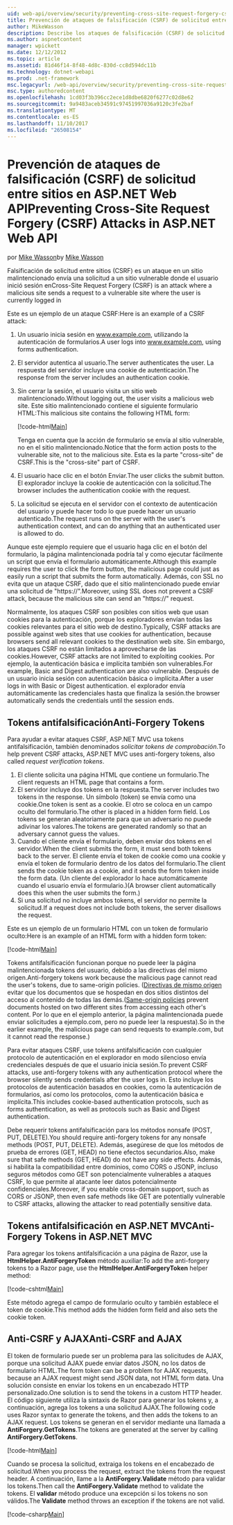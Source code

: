 ```yaml
---
uid: web-api/overview/security/preventing-cross-site-request-forgery-csrf-attacks
title: Prevención de ataques de falsificación (CSRF) de solicitud entre sitios en ASP.NET Web API | Documentos de Microsoft
author: MikeWasson
description: Describe los ataques de falsificación (CSRF) de solicitud entre sitios y cómo implementar medidas de anti-CSRF en ASP.NET Web API.
ms.author: aspnetcontent
manager: wpickett
ms.date: 12/12/2012
ms.topic: article
ms.assetid: 81d46f14-8f48-4d8c-830d-cc8d594dc11b
ms.technology: dotnet-webapi
ms.prod: .net-framework
msc.legacyurl: /web-api/overview/security/preventing-cross-site-request-forgery-csrf-attacks
msc.type: authoredcontent
ms.openlocfilehash: 1cd03f3b396cc2ece1d8dbe6820f6277c02d8e62
ms.sourcegitcommit: 9a9483aceb34591c97451997036a9120c3fe2baf
ms.translationtype: MT
ms.contentlocale: es-ES
ms.lasthandoff: 11/10/2017
ms.locfileid: "26508154"
---
```

<a name="preventing-cross-site-request-forgery-csrf-attacks-in-aspnet-web-api"></a><span data-ttu-id="59fdf-103">Prevención de ataques de falsificación (CSRF) de solicitud entre sitios en ASP.NET Web API</span><span class="sxs-lookup"><span data-stu-id="59fdf-103">Preventing Cross-Site Request Forgery (CSRF) Attacks in ASP.NET Web API</span></span>
====================
<span data-ttu-id="59fdf-104">por [Mike Wasson](https://github.com/MikeWasson)</span><span class="sxs-lookup"><span data-stu-id="59fdf-104">by [Mike Wasson](https://github.com/MikeWasson)</span></span>

<span data-ttu-id="59fdf-105">Falsificación de solicitud entre sitios (CSRF) es un ataque en un sitio malintencionado envía una solicitud a un sitio vulnerable donde el usuario inició sesión en</span><span class="sxs-lookup"><span data-stu-id="59fdf-105">Cross-Site Request Forgery (CSRF) is an attack where a malicious site sends a request to a vulnerable site where the user is currently logged in</span></span>

<span data-ttu-id="59fdf-106">Este es un ejemplo de un ataque CSRF:</span><span class="sxs-lookup"><span data-stu-id="59fdf-106">Here is an example of a CSRF attack:</span></span>

1. <span data-ttu-id="59fdf-107">Un usuario inicia sesión en www.example.com, utilizando la autenticación de formularios.</span><span class="sxs-lookup"><span data-stu-id="59fdf-107">A user logs into www.example.com, using forms authentication.</span></span>
2. <span data-ttu-id="59fdf-108">El servidor autentica al usuario.</span><span class="sxs-lookup"><span data-stu-id="59fdf-108">The server authenticates the user.</span></span> <span data-ttu-id="59fdf-109">La respuesta del servidor incluye una cookie de autenticación.</span><span class="sxs-lookup"><span data-stu-id="59fdf-109">The response from the server includes an authentication cookie.</span></span>
3. <span data-ttu-id="59fdf-110">Sin cerrar la sesión, el usuario visita un sitio web malintencionado.</span><span class="sxs-lookup"><span data-stu-id="59fdf-110">Without logging out, the user visits a malicious web site.</span></span> <span data-ttu-id="59fdf-111">Este sitio malintencionado contiene el siguiente formulario HTML:</span><span class="sxs-lookup"><span data-stu-id="59fdf-111">This malicious site contains the following HTML form:</span></span> 

    [!code-html[Main](preventing-cross-site-request-forgery-csrf-attacks/samples/sample1.html)]

    <span data-ttu-id="59fdf-112">Tenga en cuenta que la acción de formulario se envía al sitio vulnerable, no en el sitio malintencionado.</span><span class="sxs-lookup"><span data-stu-id="59fdf-112">Notice that the form action posts to the vulnerable site, not to the malicious site.</span></span> <span data-ttu-id="59fdf-113">Esta es la parte "cross-site" de CSRF.</span><span class="sxs-lookup"><span data-stu-id="59fdf-113">This is the "cross-site" part of CSRF.</span></span>
4. <span data-ttu-id="59fdf-114">El usuario hace clic en el botón Enviar.</span><span class="sxs-lookup"><span data-stu-id="59fdf-114">The user clicks the submit button.</span></span> <span data-ttu-id="59fdf-115">El explorador incluye la cookie de autenticación con la solicitud.</span><span class="sxs-lookup"><span data-stu-id="59fdf-115">The browser includes the authentication cookie with the request.</span></span>
5. <span data-ttu-id="59fdf-116">La solicitud se ejecuta en el servidor con el contexto de autenticación del usuario y puede hacer todo lo que puede hacer un usuario autenticado.</span><span class="sxs-lookup"><span data-stu-id="59fdf-116">The request runs on the server with the user's authentication context, and can do anything that an authenticated user is allowed to do.</span></span>

<span data-ttu-id="59fdf-117">Aunque este ejemplo requiere que el usuario haga clic en el botón del formulario, la página malintencionada podría tal y como ejecutar fácilmente un script que envía el formulario automáticamente.</span><span class="sxs-lookup"><span data-stu-id="59fdf-117">Although this example requires the user to click the form button, the malicious page could just as easily run a script that submits the form automatically.</span></span> <span data-ttu-id="59fdf-118">Además, con SSL no evita que un ataque CSRF, dado que el sitio malintencionado puede enviar una solicitud de "https://".</span><span class="sxs-lookup"><span data-stu-id="59fdf-118">Moreover, using SSL does not prevent a CSRF attack, because the malicious site can send an "https://" request.</span></span>

<span data-ttu-id="59fdf-119">Normalmente, los ataques CSRF son posibles con sitios web que usan cookies para la autenticación, porque los exploradores envían todas las cookies relevantes para el sitio web de destino.</span><span class="sxs-lookup"><span data-stu-id="59fdf-119">Typically, CSRF attacks are possible against web sites that use cookies for authentication, because browsers send all relevant cookies to the destination web site.</span></span> <span data-ttu-id="59fdf-120">Sin embargo, los ataques CSRF no están limitados a aprovecharse de las cookies.</span><span class="sxs-lookup"><span data-stu-id="59fdf-120">However, CSRF attacks are not limited to exploiting cookies.</span></span> <span data-ttu-id="59fdf-121">Por ejemplo, la autenticación básica e implícita también son vulnerables.</span><span class="sxs-lookup"><span data-stu-id="59fdf-121">For example, Basic and Digest authentication are also vulnerable.</span></span> <span data-ttu-id="59fdf-122">Después de un usuario inicia sesión con autenticación básica o implícita.</span><span class="sxs-lookup"><span data-stu-id="59fdf-122">After a user logs in with Basic or Digest authentication.</span></span> <span data-ttu-id="59fdf-123">el explorador envía automáticamente las credenciales hasta que finaliza la sesión.</span><span class="sxs-lookup"><span data-stu-id="59fdf-123">the browser automatically sends the credentials until the session ends.</span></span>

## <a name="anti-forgery-tokens"></a><span data-ttu-id="59fdf-124">Tokens antifalsificación</span><span class="sxs-lookup"><span data-stu-id="59fdf-124">Anti-Forgery Tokens</span></span>

<span data-ttu-id="59fdf-125">Para ayudar a evitar ataques CSRF, ASP.NET MVC usa tokens antifalsificación, también denominados *solicitar tokens de comprobación*.</span><span class="sxs-lookup"><span data-stu-id="59fdf-125">To help prevent CSRF attacks, ASP.NET MVC uses anti-forgery tokens, also called *request verification tokens*.</span></span>

1. <span data-ttu-id="59fdf-126">El cliente solicita una página HTML que contiene un formulario.</span><span class="sxs-lookup"><span data-stu-id="59fdf-126">The client requests an HTML page that contains a form.</span></span>
2. <span data-ttu-id="59fdf-127">El servidor incluye dos tokens en la respuesta.</span><span class="sxs-lookup"><span data-stu-id="59fdf-127">The server includes two tokens in the response.</span></span> <span data-ttu-id="59fdf-128">Un símbolo (token) se envía como una cookie.</span><span class="sxs-lookup"><span data-stu-id="59fdf-128">One token is sent as a cookie.</span></span> <span data-ttu-id="59fdf-129">El otro se coloca en un campo oculto del formulario.</span><span class="sxs-lookup"><span data-stu-id="59fdf-129">The other is placed in a hidden form field.</span></span> <span data-ttu-id="59fdf-130">Los tokens se generan aleatoriamente para que un adversario no puede adivinar los valores.</span><span class="sxs-lookup"><span data-stu-id="59fdf-130">The tokens are generated randomly so that an adversary cannot guess the values.</span></span>
3. <span data-ttu-id="59fdf-131">Cuando el cliente envía el formulario, deben enviar dos tokens en el servidor.</span><span class="sxs-lookup"><span data-stu-id="59fdf-131">When the client submits the form, it must send both tokens back to the server.</span></span> <span data-ttu-id="59fdf-132">El cliente envía el token de cookie como una cookie y envía el token de formulario dentro de los datos del formulario.</span><span class="sxs-lookup"><span data-stu-id="59fdf-132">The client sends the cookie token as a cookie, and it sends the form token inside the form data.</span></span> <span data-ttu-id="59fdf-133">(Un cliente del explorador lo hace automáticamente cuando el usuario envía el formulario.)</span><span class="sxs-lookup"><span data-stu-id="59fdf-133">(A browser client automatically does this when the user submits the form.)</span></span>
4. <span data-ttu-id="59fdf-134">Si una solicitud no incluye ambos tokens, el servidor no permite la solicitud.</span><span class="sxs-lookup"><span data-stu-id="59fdf-134">If a request does not include both tokens, the server disallows the request.</span></span>

<span data-ttu-id="59fdf-135">Este es un ejemplo de un formulario HTML con un token de formulario oculto:</span><span class="sxs-lookup"><span data-stu-id="59fdf-135">Here is an example of an HTML form with a hidden form token:</span></span>

[!code-html[Main](preventing-cross-site-request-forgery-csrf-attacks/samples/sample2.html)]

<span data-ttu-id="59fdf-136">Tokens antifalsificación funcionan porque no puede leer la página malintencionada tokens del usuario, debido a las directivas del mismo origen.</span><span class="sxs-lookup"><span data-stu-id="59fdf-136">Anti-forgery tokens work because the malicious page cannot read the user's tokens, due to same-origin policies.</span></span> <span data-ttu-id="59fdf-137">([Directivas de mismo origen](http://www.w3.org/Security/wiki/Same_Origin_Policy) evitar que los documentos que se hospedan en dos sitios distintos del acceso al contenido de todas las demás.</span><span class="sxs-lookup"><span data-stu-id="59fdf-137">([Same-origin policies](http://www.w3.org/Security/wiki/Same_Origin_Policy) prevent documents hosted on two different sites from accessing each other's content.</span></span> <span data-ttu-id="59fdf-138">Por lo que en el ejemplo anterior, la página malintencionada puede enviar solicitudes a ejemplo.com, pero no puede leer la respuesta).</span><span class="sxs-lookup"><span data-stu-id="59fdf-138">So in the earlier example, the malicious page can send requests to example.com, but it cannot read the response.)</span></span>

<span data-ttu-id="59fdf-139">Para evitar ataques CSRF, use tokens antifalsificación con cualquier protocolo de autenticación en el explorador en modo silencioso envía credenciales después de que el usuario inicia sesión.</span><span class="sxs-lookup"><span data-stu-id="59fdf-139">To prevent CSRF attacks, use anti-forgery tokens with any authentication protocol where the browser silently sends credentials after the user logs in.</span></span> <span data-ttu-id="59fdf-140">Esto incluye los protocolos de autenticación basados en cookies, como la autenticación de formularios, así como los protocolos, como la autenticación básica e implícita.</span><span class="sxs-lookup"><span data-stu-id="59fdf-140">This includes cookie-based authentication protocols, such as forms authentication, as well as protocols such as Basic and Digest authentication.</span></span>

<span data-ttu-id="59fdf-141">Debe requerir tokens antifalsificación para los métodos nonsafe (POST, PUT, DELETE).</span><span class="sxs-lookup"><span data-stu-id="59fdf-141">You should require anti-forgery tokens for any nonsafe methods (POST, PUT, DELETE).</span></span> <span data-ttu-id="59fdf-142">Además, asegúrese de que los métodos de prueba de errores (GET, HEAD) no tiene efectos secundarios.</span><span class="sxs-lookup"><span data-stu-id="59fdf-142">Also, make sure that safe methods (GET, HEAD) do not have any side effects.</span></span> <span data-ttu-id="59fdf-143">Además, si habilita la compatibilidad entre dominios, como CORS o JSONP, incluso seguros métodos como GET son potencialmente vulnerables a ataques CSRF, lo que permite al atacante leer datos potencialmente confidenciales.</span><span class="sxs-lookup"><span data-stu-id="59fdf-143">Moreover, if you enable cross-domain support, such as CORS or JSONP, then even safe methods like GET are potentially vulnerable to CSRF attacks, allowing the attacker to read potentially sensitive data.</span></span>

## <a name="anti-forgery-tokens-in-aspnet-mvc"></a><span data-ttu-id="59fdf-144">Tokens antifalsificación en ASP.NET MVC</span><span class="sxs-lookup"><span data-stu-id="59fdf-144">Anti-Forgery Tokens in ASP.NET MVC</span></span>

<span data-ttu-id="59fdf-145">Para agregar los tokens antifalsificación a una página de Razor, use la **HtmlHelper.AntiForgeryToken** método auxiliar:</span><span class="sxs-lookup"><span data-stu-id="59fdf-145">To add the anti-forgery tokens to a Razor page, use the **HtmlHelper.AntiForgeryToken** helper method:</span></span>

[!code-cshtml[Main](preventing-cross-site-request-forgery-csrf-attacks/samples/sample3.cshtml)]

<span data-ttu-id="59fdf-146">Este método agrega el campo de formulario oculto y también establece el token de cookie.</span><span class="sxs-lookup"><span data-stu-id="59fdf-146">This method adds the hidden form field and also sets the cookie token.</span></span>

## <a name="anti-csrf-and-ajax"></a><span data-ttu-id="59fdf-147">Anti-CSRF y AJAX</span><span class="sxs-lookup"><span data-stu-id="59fdf-147">Anti-CSRF and AJAX</span></span>

<span data-ttu-id="59fdf-148">El token de formulario puede ser un problema para las solicitudes de AJAX, porque una solicitud AJAX puede enviar datos JSON, no los datos de formulario HTML.</span><span class="sxs-lookup"><span data-stu-id="59fdf-148">The form token can be a problem for AJAX requests, because an AJAX request might send JSON data, not HTML form data.</span></span> <span data-ttu-id="59fdf-149">Una solución consiste en enviar los tokens en un encabezado HTTP personalizado.</span><span class="sxs-lookup"><span data-stu-id="59fdf-149">One solution is to send the tokens in a custom HTTP header.</span></span> <span data-ttu-id="59fdf-150">El código siguiente utiliza la sintaxis de Razor para generar los tokens y, a continuación, agrega los tokens a una solicitud AJAX.</span><span class="sxs-lookup"><span data-stu-id="59fdf-150">The following code uses Razor syntax to generate the tokens, and then adds the tokens to an AJAX request.</span></span> <span data-ttu-id="59fdf-151">Los tokens se generan en el servidor mediante una llamada a **AntiForgery.GetTokens**.</span><span class="sxs-lookup"><span data-stu-id="59fdf-151">The tokens are generated at the server by calling **AntiForgery.GetTokens**.</span></span>

[!code-html[Main](preventing-cross-site-request-forgery-csrf-attacks/samples/sample4.html)]

<span data-ttu-id="59fdf-152">Cuando se procesa la solicitud, extraiga los tokens en el encabezado de solicitud.</span><span class="sxs-lookup"><span data-stu-id="59fdf-152">When you process the request, extract the tokens from the request header.</span></span> <span data-ttu-id="59fdf-153">A continuación, llame a la **AntiForgery.Validate** método para validar los tokens.</span><span class="sxs-lookup"><span data-stu-id="59fdf-153">Then call the **AntiForgery.Validate** method to validate the tokens.</span></span> <span data-ttu-id="59fdf-154">El **validar** método produce una excepción si los tokens no son válidos.</span><span class="sxs-lookup"><span data-stu-id="59fdf-154">The **Validate** method throws an exception if the tokens are not valid.</span></span>

[!code-csharp[Main](preventing-cross-site-request-forgery-csrf-attacks/samples/sample5.cs)]
